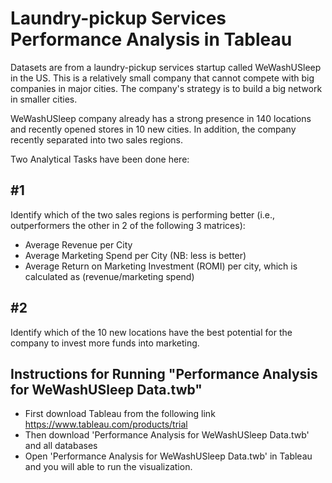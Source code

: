 # Laundry-pickup Services Performance Analysis in Tableau
Datasets are from a laundry-pickup services startup called WeWashUSleep in the US. This is a relatively small company that cannot compete with big companies in major cities. The company's strategy is to build a big network in smaller cities.

WeWashUSleep company already has a strong presence in 140 locations and recently opened stores in 10 new cities. In addition, the company recently separated into two sales regions.

Two Analytical Tasks have been done here:
## #1
Identify which of the two sales regions is performing better (i.e., outperformers the other in 2 of the following 3 matrices):
* Average Revenue per City
* Average Marketing Spend per City (NB: less is better)
* Average Return on Marketing Investment (ROMI) per city, which is calculated as (revenue/marketing spend)

## #2
Identify which of the 10 new locations have the best potential for the company to invest more funds into marketing.

## Instructions for Running "Performance Analysis for WeWashUSleep Data.twb"
* First download Tableau from the following link https://www.tableau.com/products/trial
* Then download 'Performance Analysis for WeWashUSleep Data.twb' and all databases
* Open 'Performance Analysis for WeWashUSleep Data.twb' in Tableau and you will able to run the visualization.
